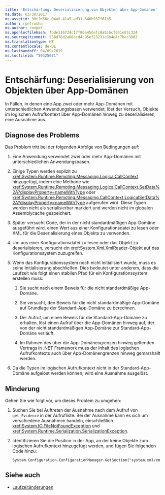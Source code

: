 ```yaml
---
title: 'Entschärfung: Deserialisierung von Objekten über App-Domänen'
ms.date: 03/30/2017
ms.assetid: 30c2d66c-04a8-41a5-ad31-646b937f61b5
author: rpetrusha
ms.author: ronpet
ms.openlocfilehash: fbde11672dc17f80a45defc0a55bcf841e83c324
ms.sourcegitcommit: 558d78d2a68acd4c95ef23231c8b4e4c7bac3902
ms.translationtype: HT
ms.contentlocale: de-DE
ms.lasthandoff: 04/09/2019
ms.locfileid: "59325071"
---
```

# <a name="mitigation-deserialization-of-objects-across-app-domains"></a>Entschärfung: Deserialisierung von Objekten über App-Domänen
In Fällen, in denen eine App zwei oder mehr App-Domänen mit unterschiedlichen Anwendungsbasen verwendet, löst der Versuch, Objekte im logischen Aufrufkontext über App-Domänen hinweg zu deserialisieren, eine Ausnahme aus.  
  
## <a name="diagnosing-the-issue"></a>Diagnose des Problems  
 Das Problem tritt bei der folgenden Abfolge von Bedingungen auf:  
  
1. Eine Anwendung verwendet zwei oder mehr App-Domänen mit unterschiedlichen Anwendungsbasen.  
  
2. Einige Typen werden explizit zu <xref:System.Runtime.Remoting.Messaging.LogicalCallContext> hinzugefügt, indem eine Methode wie <xref:System.Runtime.Remoting.Messaging.LogicalCallContext.SetData%2A?displayProperty=nameWithType> oder <xref:System.Runtime.Remoting.Messaging.CallContext.LogicalSetData%2A?displayProperty=nameWithType> aufgerufen wird. Diese Typen werden nicht als serialisierbar markiert und werden nicht im globalen Assemblycache gespeichert.  
  
3. Später versucht Code, der in der nicht standardmäßigen App-Domäne ausgeführt wird, einen Wert aus einer Konfigurationsdatei zu lesen oder XML für die Deserialisierung eines Objekts zu verwenden.  
  
4. Um aus einer Konfigurationsdatei zu lesen oder das Objekt zu deserialisieren, versucht ein <xref:System.Xml.XmlReader>-Objekt auf das Konfigurationssystem zuzugreifen.  
  
5. Wenn das Konfigurationssystem noch nicht initialisiert wurde, muss es seine Initialisierung abschließen. Dies bedeutet unter anderem, dass die Laufzeit wie folgt einen stabilen Pfad für ein Konfigurationssystem erstellen muss:  
  
    1.  Sie sucht nach einem Beweis für die nicht standardmäßige App-Domäne.  
  
    2.  Sie versucht, den Beweis für die nicht standardmäßige App-Domäne auf Grundlage der Standard-App-Domäne zu berechnen.  
  
    3.  Der Aufruf, um einen Beweis für die Standard-App-Domäne zu erhalten, löst einen Aufruf über die App-Domänen hinweg auf, der von der nicht standardmäßigen App-Domäne zur Standard-App-Domäne verläuft.  
  
    4.  Im Rahmen des über die App-Domänengrenzen hinweg geltenden Vertrags in .NET Framework muss der Inhalt des logischen Aufrufkontexts auch über App-Domänengrenzen hinweg gemarshallt werden.  
  
6. Da die Typen im logischen Aufrufkontext nicht in der Standard-App-Domäne aufgelöst werden können, wird eine Ausnahme ausgelöst.  
  
## <a name="mitigation"></a>Minderung  
 Gehen Sie wie folgt vor, um dieses Problem zu umgehen:  
  
1. Suchen Sie bei Auftreten der Ausnahme nach dem Aufruf von `get_Evidence` in der Aufrufliste. Bei der Ausnahme kann es sich um verschiedene Ausnahmen handeln, einschließlich <xref:System.IO.FileNotFoundException> und <xref:System.Runtime.Serialization.SerializationException>.  
  
2. Identifizieren Sie die Position in der App, an der keine Objekte zum logischen Aufrufkontext hinzugefügt werden, und fügen Sie folgenden Code hinzu:  
  
    ```  
    System.Configuration.ConfigurationManager.GetSection("system.xml/xmlReader");  
    ```  
  
## <a name="see-also"></a>Siehe auch

- [Laufzeitänderungen](../../../docs/framework/migration-guide/runtime-changes-in-the-net-framework-4-5-1.md)

